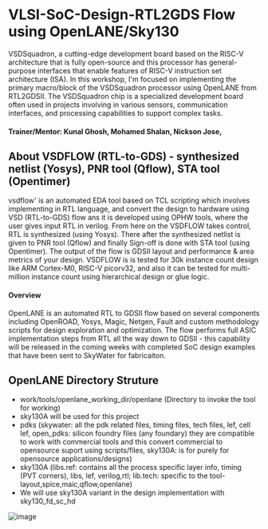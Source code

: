 # VLSI-SoC-Design-RTL2GDS Flow using OpenLANE/Sky130
VSDSquadron, a cutting-edge development board based on the RISC-V architecture that is fully open-source and this processor has general-purpose interfaces that enable features of RISC-V instruction set architecture 
(ISA). In this workshop, I'm  focused on implementing the primary macro/block of the VSDSquadron processor using OpenLANE from RTL2GDSII. The VSDSquadron chip is a specialized development board often used in projects involving in various sensors, communication interfaces, and processing capabilities to support complex tasks.

#### Trainer/Mentor: Kunal Ghosh, Mohamed Shalan, Nickson Jose,

## About VSDFLOW (RTL-to-GDS) - synthesized netlist (Yosys), PNR tool (Qflow), STA tool (Opentimer)
vsdflow' is an  automated EDA tool based on TCL scripting which involves implementing in RTL language, and convert the design to hardware using VSD (RTL-to-GDS) flow ans it is developed using OPHW tools, where the user gives input RTL in verilog. From here on the VSDFLOW takes control, RTL is synthesized (using Yosys). There after the synthesized netlist is given to PNR tool (Qflow) and finally Sign-off is done with STA tool (using Opentimer). The output of the flow is GDSII layout and performance & area metrics of your design. VSDFLOW is is tested for 30k instance count design like ARM Cortex-M0, RISC-V picorv32, and also it can be tested for multi-million instance count using hierarchical design or glue logic.

#### Overview
OpenLANE is an automated RTL to GDSII flow based on several components including OpenROAD, Yosys, Magic, Netgen, Fault and custom methodology scripts for design exploration and optimization. The flow performs full ASIC implementation steps from RTL all the way down to GDSII - this capability will be released in the coming weeks with completed SoC design examples that have been sent to SkyWater for fabricaiton. 

## OpenLANE Directory Struture

* work/tools/openlane_working_dir/openlane  (Directory to invoke the tool for working)
* sky130A will be used for this project
* pdks (skywater: all the pdk related files, timing files, tech files, lef, cell lef, open_pdks: silicon foundry files (any foundary) they are compatible to work with commercial tools and this convert commercial to opensource suport using scripts/files, sky130A: is for purely for opensource applications/designs)
* sky130A (libs.ref: contains all the process specific layer info, timing (PVT corners), libs, lef, verilog,rtl; lib.tech: specific to the tool-layout,spice,maic,qflow,openlane)
* We will use sky130A variant in the design implementation with sky130_fd_sc_hd

![image](https://github.com/user-attachments/assets/0bac2173-e9b9-41f5-b68a-965e18294219)





